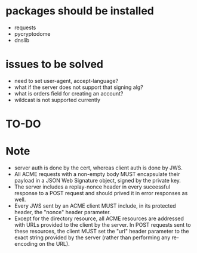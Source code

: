 # packages should be installed

* requests
* pycryptodome
* dnslib

# issues to be solved

* need to set user-agent, accept-language?
* what if the server does not support that signing alg?
* what is orders field for creating an account?
* wildcast is not supported currently

# TO-DO

# Note

* server auth is done by the cert, whereas client auth is done by JWS.
* All ACME requests with a non-empty body MUST encapsulate their payload in a JSON Web Signature object, signed by the
  private key.
* The server includes a replay-nonce header in every suceessful response to a POST request and should prived it in error
  responses as well.
* Every JWS sent by an ACME client MUST include, in its protected
   header, the "nonce" header parameter.
* Except for the directory resource, all ACME resources are addressed
   with URLs provided to the client by the server.  In POST requests
   sent to these resources, the client MUST set the "url" header
   parameter to the exact string provided by the server (rather than
   performing any re-encoding on the URL).